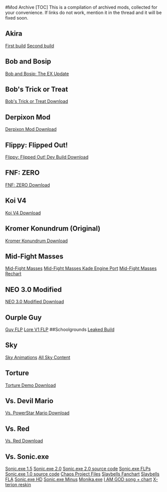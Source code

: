 #Mod Archive
[TOC]
This is a compilation of archived mods, collected for your convenience. If links do not work, mention it in the thread and it will be fixed soon.
## Akira
[First build](https://mega.nz/file/BNt2Hb7A#jPlO_4w2216WUVTtK2yO8_wzBx2pbKrnpEgAlxfK30Q)
[Second build](https://mega.nz/file/ERkClLKJ#Rqb98Eso_4G1iIMmhOyv-TcLgIRvWA7nIaquLPRfypU)
## Bob and Bosip
[Bob and Bosip: The EX Update](https://drive.google.com/file/d/1JdlefR3wfx4zWRTPRCPVbHMc2XjvEXsI/view)
## Bob's Trick or Treat
[Bob's Trick or Treat Download](https://mega.nz/file/FtV3WASC#dB8M-FCTGA4Nx0bhqrEvrTXf0MCvL5hOq6MJ_2SOITo)
## Derpixon Mod
[Derpixon Mod Download](https://files.catbox.moe/zx0cr9.rar)
## Flippy: Flipped Out!
[Flippy: Flipped Out! Dev Build Download](https://mega.nz/file/iI0UGJ7A#ljsovjiT-06zs9XC49j-Ze7rS2HoNtbDC7OsLFTA7ak)
## FNF: ZERO
[FNF: ZERO Download](https://www.mediafire.com/file/4co7pfki8v2kgqw/FNF_ZERO.zip/file)
## Koi V4
[Koi V4 Download](https://drive.google.com/file/d/1ZnOHVz-NJpkEIx_NQwDgW6mUAMCBUZN-/view)
## Kromer Konundrum (Original)
[Kromer Konundrum Download](https://mega.nz/file/wsNzwCSC#65sSasnOc43l4POm3lI-t9ugh-1Hm7DfYdiW-skq6IA)
## Mid-Fight Masses
[Mid-Fight Masses](https://gamebanana.com/dl/561718)
[Mid-Fight Masses Kade Engine Port](https://www.mediafire.com/file/tatlq4h2o9ps5l0/Sarvente%2527s_Mid-Fight_Masses_%2528KE%2529.rar/file)
[Mid-Fight Masses Rechart](https://drive.google.com/file/d/1UkvIneib2G3G5c5snyFZAmHpcyDr_Isq/view)
## NEO 3.0 Modified
[NEO 3.0 Modified Download](https://www.mediafire.com/file/mxe2qozau8ydeya/NEO_patch.zip/file)
## Ourple Guy
[Guy FLP](https://files.catbox.moe/bycwkj.zip)
[Lore V1 FLP](https://files.catbox.moe/33dae6.zip)
##Schoolgrounds
[Leaked Build](https://files.catbox.moe/g48jlf.zip)
## Sky
[Sky Animations](https://drive.google.com/drive/folders/1uktHVtNhTTIpdxqaniv8WWmYq5p0PfAl)
[All Sky Content](https://drive.google.com/file/d/1imCgHBeiU6ckE10popam17IG6YcyQGIR/view)
## Torture
[Torture Demo Download](https://drive.google.com/file/d/1jVnXyTfF1euunknZ6BJeC9_xwH51kAd_/view)
## Vs. Devil Mario
[Vs. PowerStar Mario Download](https://www.mediafire.com/file/z2rrl74p1iap306/devilmariouuuuuhhhh.zip/file)
## Vs. Red
[Vs. Red Download](https://mega.nz/file/WJtTibhb#eq5CO-UdPVIZ9gK7yczP96ucCyAldXK7mImXKfAScus)
## Vs. Sonic.exe
[Sonic.exe 1.5](https://mega.nz/file/NsNCTJKR#Hv1vKFAWrpaDbCtjJLsWaTCkSKDXc_xj9Badiy8zhUI)
[Sonic.exe 2.0](https://mega.nz/file/Y5sW0b5A#-usRPELdBfVpNLH9O__Z4FEFXBbvHZw3ON413mf817w)
[Sonic.exe 2.0 source code](https://mega.nz/file/cptSwBbI#A6VB_CG-gi6yjNtTrpetriFQugkAyPLP_edyES0D74E)
[Sonic.exe FLPs](https://mega.nz/file/solkGIaI#1mKx_WNssF3B9pe5aiE467ExTHpYSZMiAVhhQKfyPvI)
[Sonic.exe 1.0 source code](https://mega.nz/file/Ys0mSJAB#Qvjp2P04wAXVMzdR6YKJk-P2lRPbUFYAux2RCAavCNk)
[Chaos Project Files](https://mega.nz/file/JgsEFYSL#t0jNCWtjX6jfca8QlCXcM8N8uGsKj9ZKN2NL1mk-K4w)
[Slaybells Fanchart](https://mega.nz/file/tx1E2LIY#Xn65THNWE9wTygSpmE8P-vD8OTT-xETedK1_kpGoQOg)
[Slaybells FLA](https://mega.nz/file/8ssCATjA#G0mZ_kwTN8R-hmkrCddU3GBOSJmUWtJeN-p9FBbjsq8)
[Sonic.exe HD](https://mega.nz/file/Y81Cxb7Z#HripnO-rGhcJOHIOwv0zkO8R3O5TtuG3XOqDXv-8xIw)
[Sonic.exe Minus](https://mega.nz/file/w4dSxLLA#N05wadBLqx5LMfZrClL8EwZcXfEwyUlzWGbTRHfv_X8)
[Monika.exe](https://mega.nz/file/p58gTDZQ#UyCK21RJXvDnk9i2DKMKUonXybKi9Y7aanYdaDqMVoc)
[I AM GOD song + chart](https://mega.nz/file/txtmCbwZ#9hAsL_uGBN0vHJFQCAFZADUNuHs4mcne9hJgnyCOBfQ)
[X-terion reskin](https://mega.nz/file/xt0mWZyb#0nksdcHBthmwPrhLR_9DkVUKvKa_MCwnYhKQaOcjLb8)